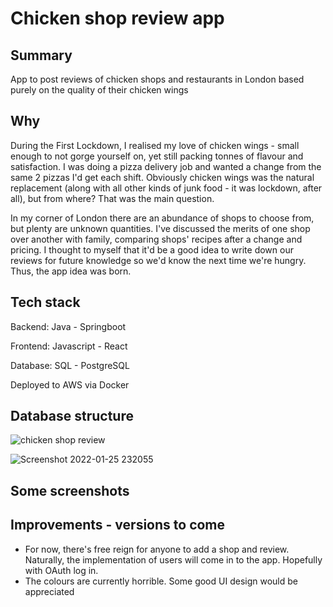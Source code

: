 # Chicken shop review app

## Summary
App to post reviews of chicken shops and restaurants in London based purely on the quality of their chicken wings

## Why

During the First Lockdown, I realised my love of chicken wings - small enough to not gorge yourself on, yet still packing tonnes of flavour and satisfaction. I was doing a pizza delivery job and wanted a change from the same 2 pizzas I'd get each shift. Obviously chicken wings was the natural replacement (along with all other kinds of junk food - it was lockdown, after all), but from where? That was the main question.

In my corner of London there are an abundance of shops to choose from, but plenty are unknown quantities. I've discussed the merits of one shop over another with family, comparing shops' recipes after a change and pricing. I thought to myself that it'd be a good idea to write down our reviews for future knowledge so we'd know the next time we're hungry. Thus, the app idea was born. 

## Tech stack
Backend: Java - Springboot

Frontend: Javascript - React

Database: SQL - PostgreSQL

Deployed to AWS via Docker

## Database structure
![chicken shop review](https://user-images.githubusercontent.com/47153027/151076055-f69b495e-b788-4da7-b005-514b6d94be5d.png)

![Screenshot 2022-01-25 232055](https://user-images.githubusercontent.com/47153027/151076221-6717ee7f-a82e-4d2a-aed2-c558334beb2a.jpg)

## Some screenshots

## Improvements - versions to come
- For now, there's free reign for anyone to add a shop and review. Naturally, the implementation of users will come in to the app. Hopefully with OAuth log in.
- The colours are currently horrible. Some good UI design would be appreciated

